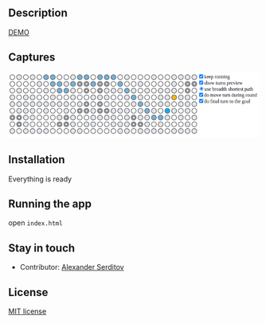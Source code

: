 ## Description

[DEMO](https://dguard.github.io/snake-breadth/)

## Captures

<p align="center">
  <img src="captures/snake.png" alt="screenshot" />
</p>


## Installation

Everything is ready


## Running the app

open `index.html`

## Stay in touch

- Contributor: [Alexander Serditov](https://cv.digitallyconstructed.ru/)

## License

  [MIT license](LICENSE)
